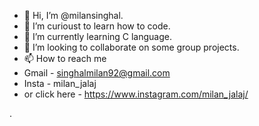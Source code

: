 - 👋 Hi, I’m @milansinghal.
- 👀 I’m curioust to learn how to code.
- 🌱 I’m currently learning C language.
- 💞️ I’m looking to collaborate on some group projects.
- 📫 How to reach me 
- Gmail - singhalmilan92@gmail.com
- Insta - milan_jalaj
- or click here - https://www.instagram.com/milan_jalaj/

<!---
milansinghal/milansinghal is a ✨ special ✨ repository because its `README.md` (this file) appears on your GitHub profile.
You can click the Preview link to take a look at your changes.
--->
.
